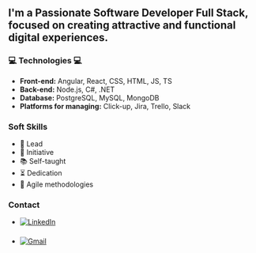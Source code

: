 
  <h2>I'm a Passionate Software Developer Full Stack, focused on creating attractive and functional digital experiences.</h2>

  <h3>💻 Technologies 💻</h3>
  <ul>
    <li><strong>Front-end:</strong> Angular, React, CSS, HTML, JS, TS</li>
    <li><strong>Back-end:</strong> Node.js, C#, .NET</li>
    <li><strong>Database:</strong> PostgreSQL, MySQL, MongoDB</li>
    <li><strong>Platforms for managing:</strong> Click-up, Jira, Trello, Slack</li>
  </ul>

  <h3>Soft Skills</h3>
  <ul>
    <li>🤝 Lead</li>
    <li>🚀 Initiative</li>
    <li>📚 Self-taught</li>
    <li>⏳ Dedication</li>
    <li>🔄 Agile methodologies</li>
  </ul>

  <h3>Contact</h3>
  <div align="left">
    <ul>
      <li>
        <a href="https://linkedin.com/in/carloslovey" target="_blank">
          <img src="https://img.shields.io/badge/linkedin:  carloslovey-%2300acee.svg?color=405DE6&style=for-the-badge&logo=linkedin&logoColor=white" alt="LinkedIn" style="margin-bottom: 5px;"/>
        </a>
      </li>
      <br>
      <li>
        <a href="mailto:carlitossaul.h@gmail.com" target="_blank">
          <img src="https://img.shields.io/badge/gmail:  carlitossaul.h@gmail.com-%23EA4335.svg?style=for-the-badge&logo=gmail&logoColor=white" alt="Gmail" style="margin-bottom: 5px;" />
        </a>
      </li>
    </ul>
  </div>


